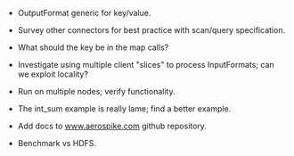 * OutputFormat generic for key/value.

* Survey other connectors for best practice with scan/query specification.

* What should the key be in the map calls?

* Investigate using multiple client "slices" to process InputFormats;
  can we exploit locality?

* Run on multiple nodes; verify functionality.

* The int_sum example is really lame; find a better example.

* Add docs to www.aerospike.com github repository.

* Benchmark vs HDFS.

